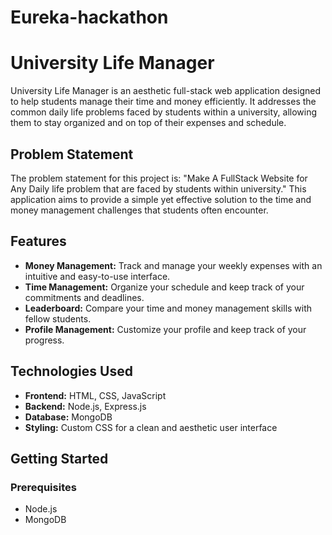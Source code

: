 # Eureka-hackathon
# University Life Manager

University Life Manager is an aesthetic full-stack web application designed to help students manage their time and money efficiently. It addresses the common daily life problems faced by students within a university, allowing them to stay organized and on top of their expenses and schedule.

## Problem Statement

The problem statement for this project is: "Make A FullStack Website for Any Daily life problem that are faced by students within university." This application aims to provide a simple yet effective solution to the time and money management challenges that students often encounter.

## Features

- **Money Management:** Track and manage your weekly expenses with an intuitive and easy-to-use interface.
- **Time Management:** Organize your schedule and keep track of your commitments and deadlines.
- **Leaderboard:** Compare your time and money management skills with fellow students.
- **Profile Management:** Customize your profile and keep track of your progress.

## Technologies Used

- **Frontend:** HTML, CSS, JavaScript
- **Backend:** Node.js, Express.js
- **Database:** MongoDB
- **Styling:** Custom CSS for a clean and aesthetic user interface


## Getting Started

### Prerequisites

- Node.js
- MongoDB
